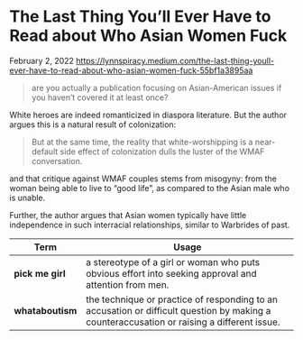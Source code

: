 <div class="next-subtitled"></div>

# The Last Thing You’ll Ever Have to Read about Who Asian Women Fuck

February 2, 2022
<https://lynnspiracy.medium.com/the-last-thing-youll-ever-have-to-read-about-who-asian-women-fuck-55bf1a3895aa>

> are you actually a publication focusing on Asian-American issues if you haven’t covered it at least once?

White heroes are indeed romanticized in diaspora literature. But the author argues this is a natural result of colonization:

> But at the same time, the reality that white-worshipping is a near-default side effect of colonization dulls the luster of the WMAF conversation.

and that critique against WMAF couples stems from misogyny: from the woman being able to live to “good life”, as compared to the Asian male who is unable.

Further, the author argues that Asian women typically have little independence in such interracial relationships, similar to Warbrides of past.

| Term             | Usage                                                                                                                                      |
| ---------------- | ------------------------------------------------------------------------------------------------------------------------------------------ |
| **pick me girl** | a stereotype of a girl or woman who puts obvious effort into seeking approval and attention from men.                                      |
| **whataboutism** | the technique or practice of responding to an accusation or difficult question by making a counteraccusation or raising a different issue. |
